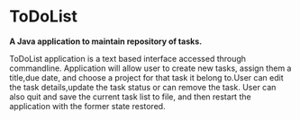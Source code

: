 # ToDoList
**A Java application to maintain repository of tasks.**

ToDoList application is a text based interface accessed through commandline. Application will allow user to create new tasks, 
assign them a title,due date, and choose a project for that task it belong to.User can edit the task details,update the task
status or can remove the task. User can also quit and save the current task list to file, and then restart the application
with the former state restored.
